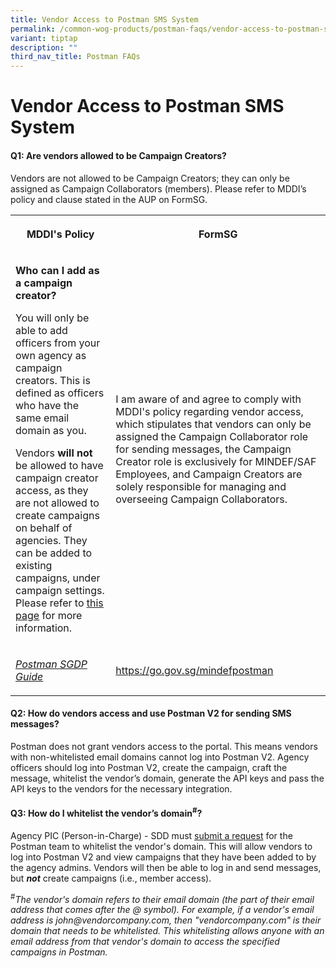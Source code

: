 ```yaml
---
title: Vendor Access to Postman SMS System
permalink: /common-wog-products/postman-faqs/vendor-access-to-postman-sms-system/
variant: tiptap
description: ""
third_nav_title: Postman FAQs
---
```

<h1><strong>Vendor Access to Postman SMS System</strong></h1>
<h4>Q1: Are vendors allowed to be Campaign Creators?</h4>
<p>Vendors are not allowed to be Campaign Creators; they can only be assigned
as Campaign Collaborators (members). Please refer to MDDI’s policy and
clause stated in the AUP on FormSG.</p>
<table style="minWidth: 50px">
<colgroup>
<col>
<col>
</colgroup>
<tbody>
<tr>
<th rowspan="1" colspan="1">
<p>MDDI's Policy</p>
</th>
<th rowspan="1" colspan="1">
<p>FormSG</p>
</th>
</tr>
<tr>
<td rowspan="1" colspan="1">
<p><strong>Who can I add as a campaign creator?</strong>
</p>
<p>You will only be able to add officers from your own agency as campaign
creators. This is defined as officers who have the same email domain as
you.</p>
<p></p>
<p>Vendors <strong>will not</strong> be allowed to have campaign creator access,
as they are not allowed to create campaigns on behalf of agencies. They
can be added to existing campaigns, under campaign settings. Please refer
to <a href="https://postman-v2.guides.gov.sg/postman-v2-admin-portal-for-api-users-mop/campaign-settings#settings-members" rel="noopener" target="_blank"><u>this page</u></a> for
more information.</p>
<p></p>
</td>
<td rowspan="1" colspan="1">
<p>I am aware of and agree to comply with MDDI's policy regarding vendor
access, which stipulates that vendors can only be assigned the Campaign
Collaborator role for sending messages, the Campaign Creator role is exclusively
for MINDEF/SAF Employees, and Campaign Creators are solely responsible
for managing and overseeing Campaign Collaborators.</p>
</td>
</tr>
<tr>
<td rowspan="1" colspan="1">
<p><em><a href="https://docs.developer.tech.gov.sg/docs/postman-sgdp-guide/campaign-create-access" rel="noopener nofollow" target="_blank">Postman SGDP Guide</a></em>
</p>
</td>
<td rowspan="1" colspan="1">
<p><a href="https://go.gov.sg/mindefpostman" rel="noopener noreferrer nofollow" target="_blank">https://go.gov.sg/mindefpostman</a>
</p>
</td>
</tr>
</tbody>
</table>
<h4>Q2: How do vendors access and use Postman V2 for sending SMS messages?</h4>
<p>Postman does not grant vendors access to the portal. This means vendors
with non-whitelisted email domains cannot log into Postman V2. Agency officers
should log into Postman V2, create the campaign, craft the message, whitelist
the vendor’s domain, generate the API keys and pass the API keys to the
vendors for the necessary integration.</p>
<h4>Q3: How do I whitelist the vendor’s domain<sup>#</sup>?</h4>
<p>Agency PIC (Person-in-Charge) - SDD must <a href="https://form.gov.sg/657025a2d2bd350012c82eb0" rel="noopener nofollow" target="_blank">submit a request</a> for
the Postman team to whitelist the vendor's domain. This will allow vendors
to log into Postman V2 and view campaigns that they have been added to
by the agency admins. Vendors will then be able to log in and send messages,
but <strong><em>not</em></strong> create campaigns (i.e., member access).</p>
<p><sup>#</sup><em>The vendor's domain refers to their email domain (the part of their email address that comes after the @ symbol). For example, if a vendor's email address is john@vendorcompany.com, then "vendorcompany.com" is their domain that needs to be whitelisted. This whitelisting allows anyone with an email address from that vendor's domain to access the specified campaigns in Postman.</em>
</p>